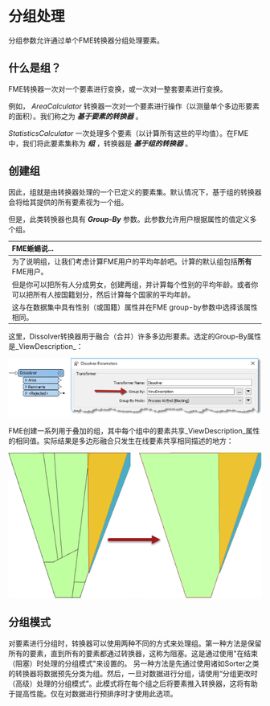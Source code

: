 # 分组处理

分组参数允许通过单个FME转换器分组处理要素。

## 什么是组？

FME转换器一次对一个要素进行变换，或一次对一整套要素进行变换。

例如， _AreaCalculator_ 转换器一次对一个要素进行操作（以测量单个多边形要素的面积）。我们称之为 _**基于要素的转换器**_ 。

 _StatisticsCalculator_ 一次处理多个要素（以计算所有这些的平均值）。在FME中，我们将此要素集称为 _**组**_ ，转换器是 _**基于组的转换器**_ 。

## 创建组

因此，组就是由转换器处理的一个已定义的要素集。默认情况下，基于组的转换器会将给其提供的所有要素视为一个组。

但是，此类转换器也具有 _**Group-By**_ 参数。此参数允许用户根据属性的值定义多个组。

|  FME蜥蜴说... |
| :--- |
|  为了说明组，让我们考虑计算FME用户的平均年龄吧。计算的默认组包括**所有** FME用户。 |
|  但是你可以把所有人分成男女，创建两组，并计算每个性别的平均年龄。或者你可以把所有人按国籍划分，然后计算每个国家的平均年龄。 |
|  这与在数据集中具有性别（或国籍）属性并在FME group-by参数中选择该属性相同。 |

这里，Dissolver转换器用于融合（合并）许多多边形要素。选定的Group-By属性是_ViewDescription_：

![](./Images/Img2.035.GroupByParameter.png)

FME创建一系列用于叠加的组，其中每个组中的要素共享_ViewDescription_属性的相同值。实际结果是多边形融合只发生在线要素共享相同描述的地方：

![](./Images/Img2.035b.GroupByResults.png)

## 分组模式 ##

对要素进行分组时，转换器可以使用两种不同的方式来处理组。第一种方法是保留所有的要素，直到所有的要素都通过转换器，这称为阻塞。这是通过使用"在结束（阻塞）时处理的分组模式"来设置的。
另一种方法是先通过使用诸如Sorter之类的转换器将数据预先分类为组。然后，一旦对数据进行分组，请使用“分组更改时（高级）处理的分组模式”。此模式将在每个组之后将要素推入转换器，这将有助于提高性能。仅在对数据进行预排序时才使用此选项。
